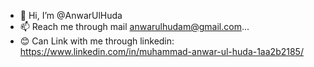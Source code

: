 - 👋 Hi, I’m @AnwarUlHuda
- 📫 Reach me through mail anwarulhudam@gmail.com...
- 😊 Can Link with me through linkedin: https://www.linkedin.com/in/muhammad-anwar-ul-huda-1aa2b2185/
<!---
AnwarUlHuda/AnwarUlHuda is a ✨ special ✨ repository because its `README.md` (this file) appears on your GitHub profile.
You can click the Preview link to take a look at your changes.
--->
